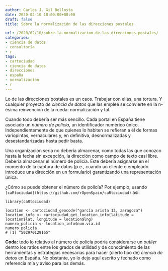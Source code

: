 ```yaml
---
author: Carlos J. Gil Bellosta
date: 2020-02-10 18:00:00+00:00
draft: false
title: Sobre la normalización de las direcciones postales

url: /2020/02/10/sobre-la-normalizacion-de-las-direcciones-postales/
categories:
- ciencia de datos
- consultoría
- r
tags:
- cartociudad
- ciencia de datos
- direcciones
- españa
- normalización
- r
---
```





Lo de las direcciones postales es un caos. Trabajar con ellas, una tortura. Y cualquier proyecto _de ciencia de datos_ que las emplee se convierte en la n-ésima reinvención de la rueda: normalización y tal.







Cuando todo debería ser más sencillo. Cada portal en España tiene asociado un _número de policía_, un identificador numérico único. Independientemente de que quienes lo habiten se refieran a él de formas variopintas, vernaculares y, en definitiva, desnormalizadas y desestandarizadas hasta pedir basta.







Una organización seria no debería almacenar, como todas las que conozco hasta la fecha sin excepción, la dirección como campo de texto casi libre. Debería almacenar el número de policía. Este debería asignarse en el momento de la captura de datos (p.e., cuando un cliente o empleado introduce una dirección en un formulario) garantizando una representación única.







¿Cómo se puede obtener el número de policía? Por ejemplo, usando `[caRtociudad](https://github.com/rOpenSpain/caRtociudad)` así:







    library(caRtociudad)

    location <- cartociudad_geocode("garcía arista 13, zaragoza")
    location_info <- cartociudad_get_location_info(latitude = location$lat, longitude = location$lng)
    numero_policia <- location_info$num.via.id
    numero_policia
    # [1] "502970129165"







**Coda:** todo lo relativo al número de policía podría considerarse un _outlier_ dentro los ratios entre los grados de utilidad y de conocimiento de las herramientas y estrategias necesarias para hacer (cierto tipo de) _ciencia de datos_ en España. No obstante, yo lo dejo aquí escrito y fechado como referencia mía y aviso para los demás.



